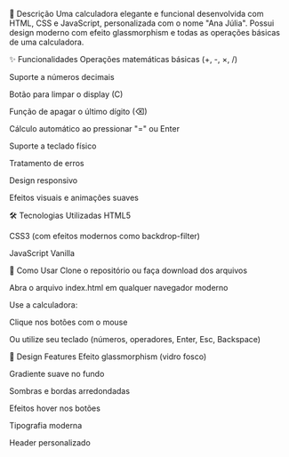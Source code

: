 📝 Descrição
Uma calculadora elegante e funcional desenvolvida com HTML, CSS e JavaScript, personalizada com o nome "Ana Júlia". Possui design moderno com efeito glassmorphism e todas as operações básicas de uma calculadora.

✨ Funcionalidades
Operações matemáticas básicas (+, -, ×, /)

Suporte a números decimais

Botão para limpar o display (C)

Função de apagar o último dígito (⌫)

Cálculo automático ao pressionar "=" ou Enter

Suporte a teclado físico

Tratamento de erros

Design responsivo

Efeitos visuais e animações suaves

🛠️ Tecnologias Utilizadas
HTML5

CSS3 (com efeitos modernos como backdrop-filter)

JavaScript Vanilla

🚀 Como Usar
Clone o repositório ou faça download dos arquivos

Abra o arquivo index.html em qualquer navegador moderno

Use a calculadora:

Clique nos botões com o mouse

Ou utilize seu teclado (números, operadores, Enter, Esc, Backspace)

🎨 Design Features
Efeito glassmorphism (vidro fosco)

Gradiente suave no fundo

Sombras e bordas arredondadas

Efeitos hover nos botões

Tipografia moderna

Header personalizado

